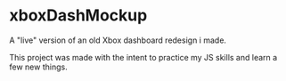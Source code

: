 # xboxDashMockup
A "live" version of an old Xbox dashboard redesign i made.

This project was made with the intent to practice my JS skills and learn a few new things.
